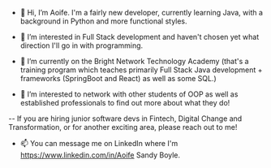 - 👋 Hi, I’m Aoife. I'm a fairly new developer, currently learning Java, with a background in Python and more functional styles.

- 👀 I’m interested in Full Stack development and haven't chosen yet what direction I'll go in with programming.

- 🌱 I’m currently on the Bright Network Technology Academy 
   (that's a training program which teaches primarily Full Stack Java development + frameworks (SpringBoot and React) as well as some SQL.) 
   
- 💞️ I’m interested to network with other students of OOP as well as established professionals to find out more about what they do!

-- If you are hiring junior software devs in Fintech, Digital Change and Transformation, or for another exciting area, please reach out to me!

- 📫 You can message me on LinkedIn where I'm https://www.linkedin.com/in/Aoife Sandy Boyle.

<!---
aoifeags/aoifeags is a ✨ special ✨ repository because its `README.md` (this file) appears on your GitHub profile.
You can click the Preview link to take a look at your changes.
--->
